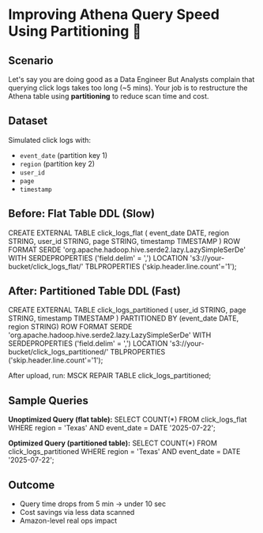 # Improving Athena Query Speed Using Partitioning 🚀

## Scenario

Let's say you are doing good as a Data Engineer But Analysts complain that querying click logs takes too long (~5 mins). Your job is to restructure the Athena table using **partitioning** to reduce scan time and cost.

## Dataset

Simulated click logs with:
- `event_date` (partition key 1)
- `region` (partition key 2)
- `user_id`
- `page`
- `timestamp`

## Before: Flat Table DDL (Slow)
CREATE EXTERNAL TABLE click_logs_flat (
  event_date DATE,
  region STRING,
  user_id STRING,
  page STRING,
  timestamp TIMESTAMP
)
ROW FORMAT SERDE 'org.apache.hadoop.hive.serde2.lazy.LazySimpleSerDe'
WITH SERDEPROPERTIES ('field.delim' = ',')
LOCATION 's3://your-bucket/click_logs_flat/'
TBLPROPERTIES ('skip.header.line.count'='1');

## After: Partitioned Table DDL (Fast)
CREATE EXTERNAL TABLE click_logs_partitioned (
  user_id STRING,
  page STRING,
  timestamp TIMESTAMP
)
PARTITIONED BY (event_date DATE, region STRING)
ROW FORMAT SERDE 'org.apache.hadoop.hive.serde2.lazy.LazySimpleSerDe'
WITH SERDEPROPERTIES ('field.delim' = ',')
LOCATION 's3://your-bucket/click_logs_partitioned/'
TBLPROPERTIES ('skip.header.line.count'='1');

After upload, run:
MSCK REPAIR TABLE click_logs_partitioned;

## Sample Queries

**Unoptimized Query (flat table):**
SELECT COUNT(*) FROM click_logs_flat
WHERE region = 'Texas' AND event_date = DATE '2025-07-22';

**Optimized Query (partitioned table):**
SELECT COUNT(*) FROM click_logs_partitioned
WHERE region = 'Texas' AND event_date = DATE '2025-07-22';

## Outcome

- Query time drops from 5 min → under 10 sec
- Cost savings via less data scanned
- Amazon-level real ops impact

